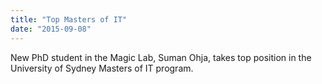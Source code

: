 ```yaml
---
title: "Top Masters of IT"
date: "2015-09-08"
---
```

New PhD student in the Magic Lab, Suman Ohja, takes top position in the University of Sydney Masters of IT program. 
